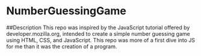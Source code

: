 # NumberGuessingGame

##Description
This repo was inspired by the JavaScript tutorial offered by developer.mozilla.org, intended to create a 
simple number guessing game using HTML, CSS, and JavaScript. This repo was more of a first dive into JS for me than it was the creation of a program.
